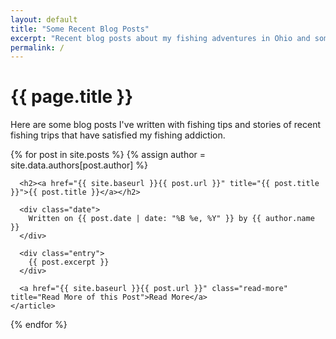 ```yaml
---
layout: default
title: "Some Recent Blog Posts"
excerpt: "Recent blog posts about my fishing adventures in Ohio and some tips for landing the big ones"
permalink: /
---
```


<div class="posts">
  <h1>{{ page.title }}</h1>
  <p>Here are some blog posts I've written with fishing tips and stories of recent fishing trips that have satisfied my fishing addiction.</p>
  {% for post in site.posts %}
    {% assign author = site.data.authors[post.author] %}
    <article class="post">

      <h2><a href="{{ site.baseurl }}{{ post.url }}" title="{{ post.title }}">{{ post.title }}</a></h2>

      <div class="date">
        Written on {{ post.date | date: "%B %e, %Y" }} by {{ author.name }}
      </div>

      <div class="entry">
        {{ post.excerpt }}
      </div>

      <a href="{{ site.baseurl }}{{ post.url }}" class="read-more" title="Read More of this Post">Read More</a>
    </article>
  {% endfor %}
</div>
